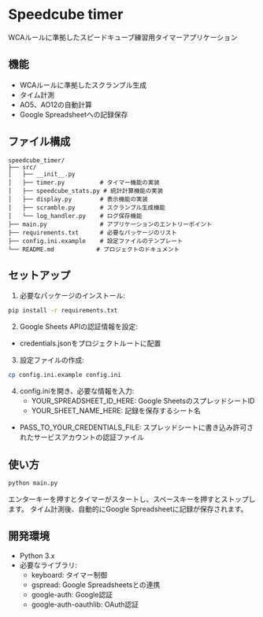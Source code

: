 # Speedcube timer

WCAルールに準拠したスピードキューブ練習用タイマーアプリケーション

## 機能

- WCAルールに準拠したスクランブル生成
- タイム計測
- AO5、AO12の自動計算
- Google Spreadsheetへの記録保存

## ファイル構成

```
speedcube_timer/
├── src/
│   ├── __init__.py
│   ├── timer.py          # タイマー機能の実装
│   ├── speedcube_stats.py # 統計計算機能の実装
│   ├── display.py        # 表示機能の実装
│   ├── scramble.py       # スクランブル生成機能
│   └── log_handler.py    # ログ保存機能
├── main.py               # アプリケーションのエントリーポイント
├── requirements.txt      # 必要なパッケージのリスト
├── config.ini.example    # 設定ファイルのテンプレート
└── README.md            # プロジェクトのドキュメント
```

## セットアップ

1. 必要なパッケージのインストール:
```bash
pip install -r requirements.txt
```

2. Google Sheets APIの認証情報を設定:
- credentials.jsonをプロジェクトルートに配置

3. 設定ファイルの作成:
```bash
cp config.ini.example config.ini
```

4. config.iniを開き、必要な情報を入力:
   - YOUR_SPREADSHEET_ID_HERE: Google SheetsのスプレッドシートID
   - YOUR_SHEET_NAME_HERE: 記録を保存するシート名
- PASS_TO_YOUR_CREDENTIALS_FILE: スプレッドシートに書き込み許可されたサービスアカウントの認証ファイル

## 使い方

```bash
python main.py
```

エンターキーを押すとタイマーがスタートし、スペースキーを押すとストップします。
タイム計測後、自動的にGoogle Spreadsheetに記録が保存されます。

## 開発環境

- Python 3.x
- 必要なライブラリ:
  - keyboard: タイマー制御
  - gspread: Google Spreadsheetsとの連携
  - google-auth: Google認証
  - google-auth-oauthlib: OAuth認証


